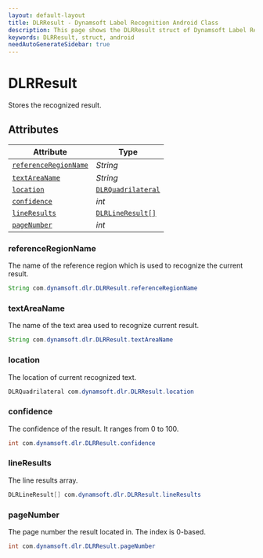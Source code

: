 ```yaml
---
layout: default-layout
title: DLRResult - Dynamsoft Label Recognition Android Class
description: This page shows the DLRResult struct of Dynamsoft Label Recognition for Android Language.
keywords: DLRResult, struct, android
needAutoGenerateSidebar: true
---
```



# DLRResult
Stores the recognized result.

  

## Attributes
  
| Attribute | Type |
|---------- | ---- |
| [`referenceRegionName`](#referenceregionname) | *String* |
| [`textAreaName`](#textareaname) | *String* |
| [`location`](#location) | [`DLRQuadrilateral`](dlr-quadrilateral.md) |
| [`confidence`](#confidence) | *int* |
| [`lineResults`](#lineresults) | [`DLRLineResult[]`](dlr-line-result.md) |
| [`pageNumber`](#pagenumber) | *int* |


### referenceRegionName
The name of the reference region which is used to recognize the current result.

```java
String com.dynamsoft.dlr.DLRResult.referenceRegionName
```

### textAreaName
The name of the text area used to recognize current result.

```java
String com.dynamsoft.dlr.DLRResult.textAreaName
```

### location
The location of current recognized text.

```java
DLRQuadrilateral com.dynamsoft.dlr.DLRResult.location
```


### confidence
The confidence of the result. It ranges from 0 to 100.

```java
int com.dynamsoft.dlr.DLRResult.confidence
```


### lineResults
The line results array.

```java
DLRLineResult[] com.dynamsoft.dlr.DLRResult.lineResults
```

### pageNumber
The page number the result located in. The index is 0-based.

```java
int com.dynamsoft.dlr.DLRResult.pageNumber
```
